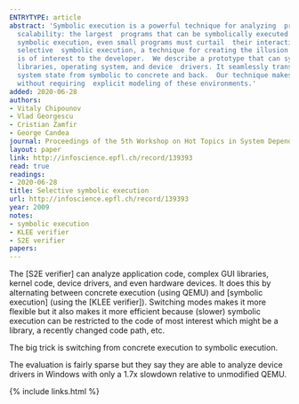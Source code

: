 ```yaml
---
ENTRYTYPE: article
abstract: 'Symbolic execution is a powerful technique for analyzing  program behavior, finding bugs, and generating tests, but  suffers from severely limited
  scalability: the largest  programs that can be symbolically executed today are on the  order of thousands of lines of code. To ensure feasibility  of
  symbolic execution, even small programs must curtail  their interactions with libraries, the operating system,  and hardware devices. This paper introduces
  selective  symbolic execution, a technique for creating the illusion  of full-system symbolic execution, while symbolically  running only the code that
  is of interest to the developer.  We describe a prototype that can symbolically execute  arbitrary portions of a full system, including  applications,
  libraries, operating system, and device  drivers. It seamlessly transitions back and forth between  symbolic and concrete execution, while transparently  converting
  system state from symbolic to concrete and back.  Our technique makes symbolic execution practical for large  software that runs in real environments,
  without requiring  explicit modeling of these environments.'
added: 2020-06-28
authors:
- Vitaly Chipounov
- Vlad Georgescu
- Cristian Zamfir
- George Candea
journal: Proceedings of the 5th Workshop on Hot Topics in System Dependability (HotDep)
layout: paper
link: http://infoscience.epfl.ch/record/139393
read: true
readings:
- 2020-06-28
title: Selective symbolic execution
url: http://infoscience.epfl.ch/record/139393
year: 2009
notes:
- symbolic execution
- KLEE verifier
- S2E verifier
papers:
---
```


The [S2E verifier] can analyze application code, complex GUI
libraries, kernel code, device drivers, and even hardware devices.
It does this by alternating between concrete execution (using QEMU) and
[symbolic execution] (using the [KLEE verifier]).
Switching modes makes it more flexible but it also makes it more efficient
because (slower) symbolic execution can be restricted to the code
of most interest which might be a library, a recently changed code path,
etc.

The big trick is switching from concrete execution to symbolic execution.

The evaluation is fairly sparse but they say they are able to analyze
device drivers in Windows with only a 1.7x slowdown relative to unmodified
QEMU.

{% include links.html %}
